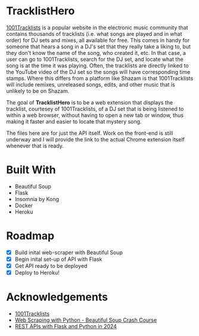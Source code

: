 # TracklistHero
[1001Tracklists](https://www.1001tracklists.com/) is a popular website in the electronic music community that contains thousands of tracklists (i.e. what songs are played and in what order) for DJ sets and mixes, all available for free. This comes in handy for someone that hears a song in a DJ's set that they really take a liking to, but they don't know the name of the song, who created it, etc. In that case, a user can go to 1001Tracklists, search for the DJ set, and locate what the song is at the time it was playing. Often, the tracklists are directly linked to the YouTube video of the DJ set so the songs will have corresponding time stamps. Where this differs from a platform like Shazam is that 1001Tracklists will include remixes, unreleased songs, edits, and other music that is unlikely to be on Shazam.

The goal of **TracklistHero** is to be a web extension that displays the tracklist, courtesey of 1001Tracklists, of a DJ set that is being listened to within a web browser, without having to open a new tab or window, thus making it faster and easier to locate that mystery song.

The files here are for just the API itself. Work on the front-end is still underway and I will provide the link to the actual Chrome extension itself whenever that is ready.

# Built With
- Beautiful Soup
- Flask
- Insomnia by Kong
- Docker
- Heroku

# Roadmap
- [x] Build inital web-scraper with Beautiful Soup
- [x] Begin inital set-up of API with Flask
- [x] Get API ready to be deployed
- [x] Deploy to Heroku!

# Acknowledgements
- [1001Tracklists](https://www.1001tracklists.com/)
- [Web Scraping with Python - Beautiful Soup Crash Course](https://www.youtube.com/watch?v=XVv6mJpFOb0)
- [REST APIs with Flask and Python in 2024](https://www.udemy.com/course/rest-api-flask-and-python/)
